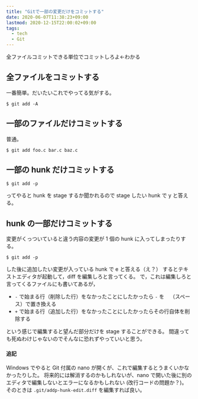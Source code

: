 ```yaml
---
title: "Gitで一部の変更だけをコミットする"
date: 2020-06-07T11:38:23+09:00
lastmod: 2020-12-15T22:00:02+09:00
tags:
  - tech
  - Git
---
```


全ファイルコミットできる単位でコミットしろよ←わかる

## 全ファイルをコミットする

一番簡単。だいたいこれでやってる気がする。

```shell
$ git add -A
```

## 一部のファイルだけコミットする

普通。

```shell
$ git add foo.c bar.c baz.c
```

## 一部の hunk だけコミットする

```shell
$ git add -p
```

ってやると hunk を stage するか聞かれるので stage したい hunk で y と答える。

## hunk の一部だけコミットする

変更がくっついていると違う内容の変更が 1 個の hunk に入ってしまったりする。

```shell
$ git add -p
```

した後に追加したい変更が入っている hunk で e と答える（え？）
するとテキストエディタが起動して，diff を編集しろと言ってくる。
で，これは編集しろと言ってくるファイルにも書いてあるが，

- `-` で始まる行（削除した行）をなかったことにしたかったら `-` を ` ` （スペース）で置き換える
- `+` で始まる行（追加した行）をなかったことにしたかったらその行自体を削除する

という感じで編集すると望んだ部分だけを stage することができる。
間違っても死ぬわけじゃないのでそんなに恐れずやっていいと思う。

#### 追記

Windows でやると Git 付属の nano が開くが、これで編集するとうまくいかなかったりした。
将来的には解消するのかもしれないが、nano で開いた後に別のエディタで編集しないとエラーになるかもしれない
(改行コードの問題か？)。
そのときは `.git/addp-hunk-edit.diff` を編集すれば良い。

